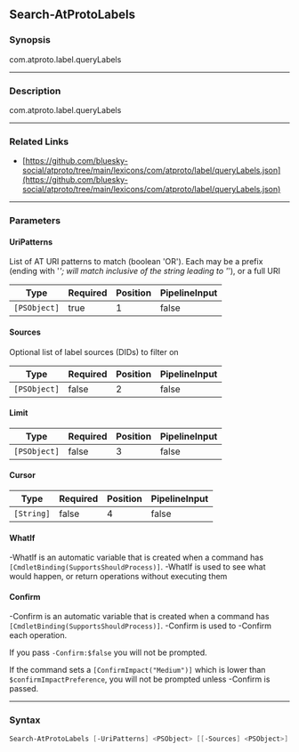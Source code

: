 Search-AtProtoLabels
--------------------




### Synopsis
com.atproto.label.queryLabels



---


### Description

com.atproto.label.queryLabels



---


### Related Links
* [https://github.com/bluesky-social/atproto/tree/main/lexicons/com/atproto/label/queryLabels.json](https://github.com/bluesky-social/atproto/tree/main/lexicons/com/atproto/label/queryLabels.json)





---


### Parameters
#### **UriPatterns**

List of AT URI patterns to match (boolean 'OR'). Each may be a prefix (ending with '*'; will match inclusive of the string leading to '*'), or a full URI






|Type        |Required|Position|PipelineInput|
|------------|--------|--------|-------------|
|`[PSObject]`|true    |1       |false        |



#### **Sources**

Optional list of label sources (DIDs) to filter on






|Type        |Required|Position|PipelineInput|
|------------|--------|--------|-------------|
|`[PSObject]`|false   |2       |false        |



#### **Limit**




|Type        |Required|Position|PipelineInput|
|------------|--------|--------|-------------|
|`[PSObject]`|false   |3       |false        |



#### **Cursor**




|Type      |Required|Position|PipelineInput|
|----------|--------|--------|-------------|
|`[String]`|false   |4       |false        |



#### **WhatIf**
-WhatIf is an automatic variable that is created when a command has ```[CmdletBinding(SupportsShouldProcess)]```.
-WhatIf is used to see what would happen, or return operations without executing them
#### **Confirm**
-Confirm is an automatic variable that is created when a command has ```[CmdletBinding(SupportsShouldProcess)]```.
-Confirm is used to -Confirm each operation.

If you pass ```-Confirm:$false``` you will not be prompted.


If the command sets a ```[ConfirmImpact("Medium")]``` which is lower than ```$confirmImpactPreference```, you will not be prompted unless -Confirm is passed.



---


### Syntax
```PowerShell
Search-AtProtoLabels [-UriPatterns] <PSObject> [[-Sources] <PSObject>] [[-Limit] <PSObject>] [[-Cursor] <String>] [-WhatIf] [-Confirm] [<CommonParameters>]
```
